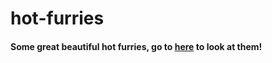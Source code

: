 # hot-furries
#### Some great beautiful hot furries, go to [here](https://3v3ry0n3.github.io/microsoft/) to look at them!
